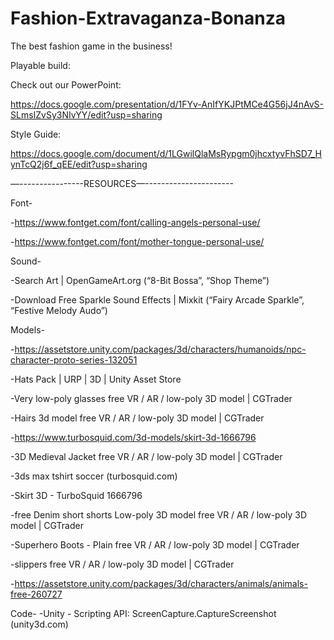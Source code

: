 # Fashion-Extravaganza-Bonanza

The best fashion game in the business!

Playable build:


Check out our PowerPoint:

https://docs.google.com/presentation/d/1FYv-AnIfYKJPtMCe4G56jJ4nAvS-SLmsIZvSy3NIvYY/edit?usp=sharing

Style Guide:

https://docs.google.com/document/d/1LGwilQlaMsRypgm0jhcxtyvFhSD7_HynTcQ2j6f_qEE/edit?usp=sharing

—----------------RESOURCES—----------------------

Font-

-https://www.fontget.com/font/calling-angels-personal-use/

-https://www.fontget.com/font/mother-tongue-personal-use/

Sound-

-Search Art | OpenGameArt.org (“8-Bit Bossa”, “Shop Theme”)

-Download Free Sparkle Sound Effects | Mixkit (“Fairy Arcade Sparkle”, “Festive Melody Audo”)

Models-

-https://assetstore.unity.com/packages/3d/characters/humanoids/npc-character-proto-series-132051

-Hats Pack | URP | 3D | Unity Asset Store

-Very low-poly glasses free VR / AR / low-poly 3D model | CGTrader

-Hairs 3d model free VR / AR / low-poly 3D model | CGTrader

-https://www.turbosquid.com/3d-models/skirt-3d-1666796

-3D Medieval Jacket free VR / AR / low-poly 3D model | CGTrader

-3ds max tshirt soccer (turbosquid.com)

-Skirt 3D - TurboSquid 1666796

-free Denim short shorts Low-poly 3D model free VR / AR / low-poly 3D model | CGTrader

-Superhero Boots - Plain free VR / AR / low-poly 3D model | CGTrader

-slippers free VR / AR / low-poly 3D model | CGTrader

-https://assetstore.unity.com/packages/3d/characters/animals/animals-free-260727

Code-
-Unity - Scripting API: ScreenCapture.CaptureScreenshot (unity3d.com)
